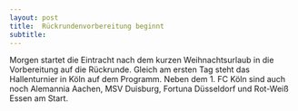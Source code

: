 ```yaml
---
layout: post
title:  Rückrundenvorbereitung beginnt
subtitle:  
---
```


Morgen startet die Eintracht nach dem kurzen Weihnachtsurlaub in die Vorbereitung auf die Rückrunde. Gleich am ersten Tag steht das Hallenturnier in Köln auf dem Programm. Neben dem 1. FC Köln sind auch noch Alemannia Aachen, MSV Duisburg, Fortuna Düsseldorf und Rot-Weiß Essen am Start.


